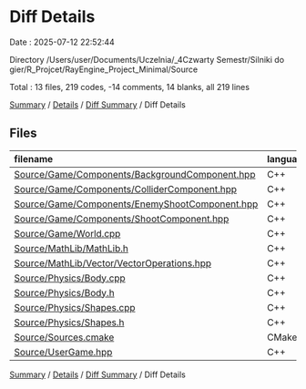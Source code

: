 # Diff Details

Date : 2025-07-12 22:52:44

Directory /Users/user/Documents/Uczelnia/_4Czwarty Semestr/Silniki do gier/R_Projcet/RayEngine_Project_Minimal/Source

Total : 13 files,  219 codes, -14 comments, 14 blanks, all 219 lines

[Summary](results.md) / [Details](details.md) / [Diff Summary](diff.md) / Diff Details

## Files
| filename | language | code | comment | blank | total |
| :--- | :--- | ---: | ---: | ---: | ---: |
| [Source/Game/Components/BackgroundComponent.hpp](/Source/Game/Components/BackgroundComponent.hpp) | C++ | 38 | 0 | 0 | 38 |
| [Source/Game/Components/ColliderComponent.hpp](/Source/Game/Components/ColliderComponent.hpp) | C++ | -3 | 0 | 0 | -3 |
| [Source/Game/Components/EnemyShootComponent.hpp](/Source/Game/Components/EnemyShootComponent.hpp) | C++ | 0 | -5 | 0 | -5 |
| [Source/Game/Components/ShootComponent.hpp](/Source/Game/Components/ShootComponent.hpp) | C++ | 17 | 0 | 0 | 17 |
| [Source/Game/World.cpp](/Source/Game/World.cpp) | C++ | 1 | -1 | 0 | 0 |
| [Source/MathLib/MathLib.h](/Source/MathLib/MathLib.h) | C++ | 2 | 0 | 1 | 3 |
| [Source/MathLib/Vector/VectorOperations.hpp](/Source/MathLib/Vector/VectorOperations.hpp) | C++ | 13 | 0 | 2 | 15 |
| [Source/Physics/Body.cpp](/Source/Physics/Body.cpp) | C++ | 72 | 0 | 4 | 76 |
| [Source/Physics/Body.h](/Source/Physics/Body.h) | C++ | 19 | 6 | 4 | 29 |
| [Source/Physics/Shapes.cpp](/Source/Physics/Shapes.cpp) | C++ | 40 | -8 | 2 | 34 |
| [Source/Physics/Shapes.h](/Source/Physics/Shapes.h) | C++ | 6 | 0 | 0 | 6 |
| [Source/Sources.cmake](/Source/Sources.cmake) | CMake | 7 | 0 | 1 | 8 |
| [Source/UserGame.hpp](/Source/UserGame.hpp) | C++ | 7 | -6 | 0 | 1 |

[Summary](results.md) / [Details](details.md) / [Diff Summary](diff.md) / Diff Details